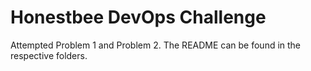 # Honestbee DevOps Challenge

Attempted Problem 1 and Problem 2. The README can be found in the respective folders.